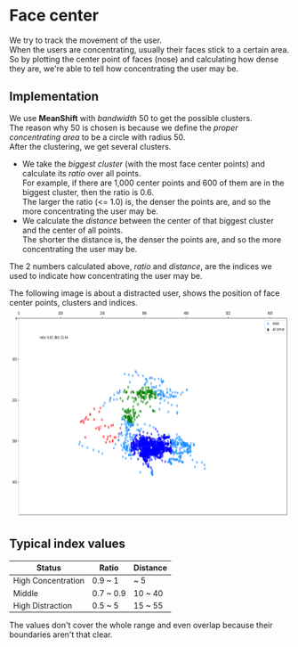 # Face center

We try to track the movement of the user. \
When the users are concentrating, usually their faces stick to a certain area. \
So by plotting the center point of faces (nose) and calculating how dense they are, we're able to tell how concentrating the user may be.

## Implementation

We use **MeanShift** with *bandwidth* 50 to get the possible clusters. \
The reason why 50 is chosen is because we define the *proper concentrating area* to be a circle with radius 50. \
After the clustering, we get several clusters.

- We take the *biggest cluster* (with the most face center points) and calculate its *ratio* over all points. \
For example, if there are 1,000 center points and 600 of them are in the biggest cluster, then the ratio is 0.6. \
The larger the ratio (<= 1.0) is, the denser the points are, and so the more concentrating the user may be.
- We calculate the *distance* between the center of that biggest cluster and the center of all points. \
The shorter the distance is, the denser the points are, and so the more concentrating the user may be.

The 2 numbers calculated above, *ratio* and *distance*, are the indices we used to indicate how concentrating the user may be.

The following image is about a distracted user, shows the position of face center points, clusters and indices.
<img src="./concentration-with-face-center.png" alt="clusters and centers" width="750" height="380">

## Typical index values

Status             | Ratio     | Distance
-------------------|-----------|---------
High Concentration | 0.9 ~ 1   | ~ 5
Middle             | 0.7 ~ 0.9 | 10 ~ 40
High Distraction   | 0.5 ~ 5   | 15 ~ 55

The values don't cover the whole range and even overlap because their boundaries aren't that clear.
